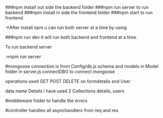###npm install
out side the backend folder
###npm run server
to run backend
###npm install
in side the frontend folder
###npm start
to run frontend

->After install npm
u can run both server at a time by using

###npm run dev
it will run both backend and frontend at a time.





To run backend server

->npm run server

#mongoose connection is from Config/db.js 
schema and models in Model folder
in server.js connectDB() to connect mongoose

operations used GET POST DELETE on formdetails and User

data name Details
i have used 2 Collections details, users

#middleware folder to handle the errors

#controller handles all asynchandlers from req and res
